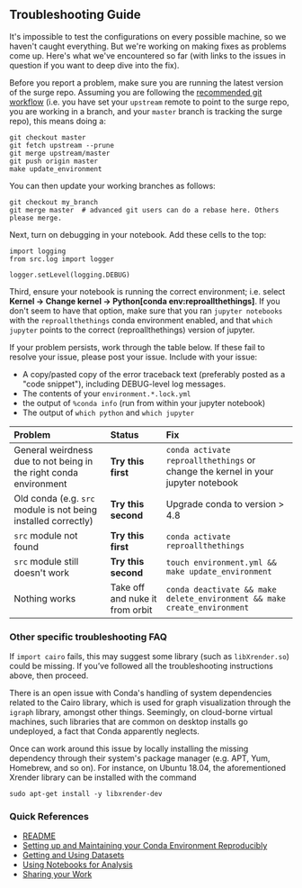 ## Troubleshooting Guide

It's impossible to test the configurations on every possible machine, so we haven't caught everything. But we're working on making fixes as problems come up. Here's what we've encountered so far (with links to the issues in question if you want to deep dive into the fix).

Before you report a problem, make sure you are running the latest version of the surge repo.
Assuming you are following the [recommended git workflow](git-workflow.md) (i.e. you have set your `upstream` remote to point to the surge repo, you are working in a branch, and your `master` branch is tracking the surge repo), this means doing a:
```
git checkout master
git fetch upstream --prune
git merge upstream/master
git push origin master
make update_environment
```

You can then update your working branches as follows:
```
git checkout my_branch
git merge master  # advanced git users can do a rebase here. Others please merge.
```

Next, turn on debugging in your notebook. Add these cells to the top:
```
import logging
from src.log import logger

logger.setLevel(logging.DEBUG)
```

Third, ensure your notebook is running the correct environment; i.e. select **Kernel -> Change kernel -> Python[conda env:reproallthethings]**. If you don't seem to have that option, make sure that you ran `jupyter notebooks` with the `reproallthethings` conda environment enabled, and that `which jupyter` points to the correct (reproallthethings) version of jupyter.


If your problem persists, work through the table below. If these fail to resolve your issue, please post your issue. Include with your issue:

* A copy/pasted copy of the error traceback text (preferably posted as a "code snippet"), including DEBUG-level log messages.
* The contents of your `environment.*.lock.yml`
* the output of `%conda info` (run from within your jupyter notebook)
* The output of `which python` and `which jupyter`

| Problem  | Status                    | Fix  |
| :---          |    :----                             |   :----                             |
| General weirdness due to not being in the right conda environment  | **Try this first**  | `conda activate reproallthethings` or change the kernel in your jupyter notebook |
| Old conda (e.g. `src` module is not being installed correctly) | **Try this second**| Upgrade conda to version > 4.8 |
| `src` module not found | **Try this first** | `conda activate reproallthethings`|
| `src` module still doesn't work | **Try this second** | `touch environment.yml && make update_environment` |
| Nothing works | Take off and nuke it from orbit | `conda deactivate && make delete_environment && make create_environment`|

### Other specific troubleshooting FAQ

If `import cairo` fails, this may suggest some library (such as `libXrender.so`) could be missing. If you’ve followed all the troubleshooting instructions above, then proceed.

There is an open issue with Conda's handling of system dependencies related to the Cairo library, which is used for graph visualization through the `igraph` library, amongst other things. Seemingly, on cloud-borne virtual machines, such libraries that are common on desktop installs go undeployed, a fact that Conda apparently neglects.

Once can work around this issue by locally installing the missing dependency through their system's package manager (e.g. APT, Yum, Homebrew, and so on). For instance, on Ubuntu 18.04, the aforementioned Xrender library can be installed with the command

```
sudo apt-get install -y libxrender-dev
```


### Quick References

* [README](../README.md)
* [Setting up and Maintaining your Conda Environment Reproducibly](conda-environments.md)
* [Getting and Using Datasets](datasets.md)
* [Using Notebooks for Analysis](notebooks.md)
* [Sharing your Work](sharing-your-work.md)
